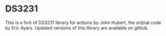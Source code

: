 # DS3231
This is a fork of DS3231 library for arduino by John Hubert, the orijinal code by Eric Ayars. Updated versions of this library are available on github.
